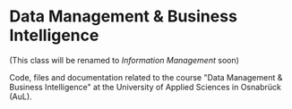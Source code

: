 # Data Management & Business Intelligence

(This class will be renamed to *Information Management* soon)

Code, files and documentation related to the course "Data Management &amp; Business Intelligence" at the University of Applied Sciences in Osnabrück (AuL).
